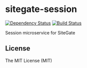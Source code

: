 # sitegate-session

[![Dependency Status](https://david-dm.org/sitegate/session/status.svg?style=flat)](https://david-dm.org/sitegate/session)
[![Build Status](http://img.shields.io/travis/sitegate/session.svg?style=flat)](https://travis-ci.org/sitegate/session)


Session microservice for SiteGate


## License

The MIT License (MIT)
